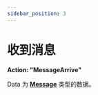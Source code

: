 ```yaml
---
sidebar_position: 3
---
```


# 收到消息

**Action: "MessageArrive"**

Data 为 [**Message**](../Types/MessageTypes#message) 类型的数据。